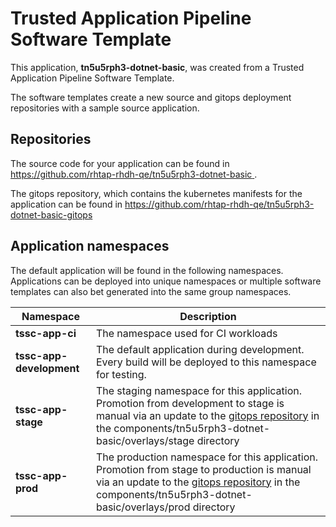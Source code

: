# Trusted Application Pipeline Software Template

This application, **tn5u5rph3-dotnet-basic**, was created from a Trusted Application Pipeline Software Template.

The software templates create a new source and gitops deployment repositories with a sample source application. 

## Repositories

The source code for your application can be found in [https://github.com/rhtap-rhdh-qe/tn5u5rph3-dotnet-basic ](https://github.com/rhtap-rhdh-qe/tn5u5rph3-dotnet-basic ).
 
The gitops repository, which contains the kubernetes manifests for the application can be found in 
[https://github.com/rhtap-rhdh-qe/tn5u5rph3-dotnet-basic-gitops ](https://github.com/rhtap-rhdh-qe/tn5u5rph3-dotnet-basic-gitops ) 

## Application namespaces 

The default application will be found in the following namespaces. Applications can be deployed into unique namespaces or multiple software templates can also bet generated into the same group namespaces.  

|  Namespace   |  Description   |  
| -------- | -------- |
| **tssc-app-ci** | The namespace used for CI workloads |
| **tssc-app-development** | The default application during development. Every build will be deployed to this namespace for testing. |
| **tssc-app-stage** | The staging namespace for this application. Promotion from development to stage is manual via an update to the [gitops repository](https://github.com/rhtap-rhdh-qe/tn5u5rph3-dotnet-basic-gitops ) in the components/tn5u5rph3-dotnet-basic/overlays/stage directory |
| **tssc-app-prod** | The production namespace for this application. Promotion from stage to production is manual via an update to the [gitops repository](https://github.com/rhtap-rhdh-qe/tn5u5rph3-dotnet-basic-gitops ) in the components/tn5u5rph3-dotnet-basic/overlays/prod directory |